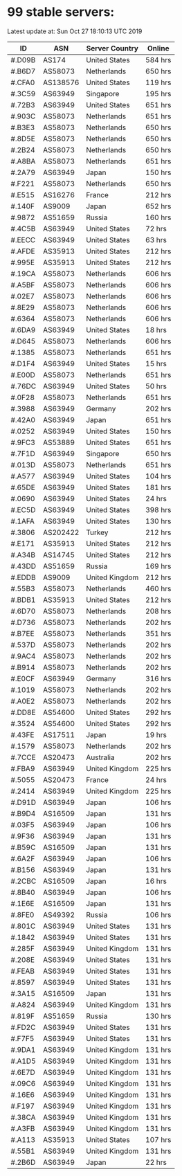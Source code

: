 # 99 stable servers:

Latest update at: Sun Oct 27 18:10:13 UTC 2019

| ID | ASN | Server Country | Online |
| -- | --- | -------------- | ------ |
| #.D09B | AS174 | United States | 584 hrs |
| #.B6D7 | AS58073 | Netherlands | 650 hrs |
| #.CFA0 | AS138576 | United States | 119 hrs |
| #.3C59 | AS63949 | Singapore | 195 hrs |
| #.72B3 | AS63949 | United States | 651 hrs |
| #.903C | AS58073 | Netherlands | 651 hrs |
| #.B3E3 | AS58073 | Netherlands | 650 hrs |
| #.8D5E | AS58073 | Netherlands | 650 hrs |
| #.2B24 | AS58073 | Netherlands | 650 hrs |
| #.A8BA | AS58073 | Netherlands | 651 hrs |
| #.2A79 | AS63949 | Japan | 150 hrs |
| #.F221 | AS58073 | Netherlands | 650 hrs |
| #.E515 | AS16276 | France | 212 hrs |
| #.140F | AS9009 | Japan | 652 hrs |
| #.9872 | AS51659 | Russia | 160 hrs |
| #.4C5B | AS63949 | United States | 72 hrs |
| #.EECC | AS63949 | United States | 63 hrs |
| #.AFDE | AS35913 | United States | 212 hrs |
| #.995E | AS35913 | United States | 212 hrs |
| #.19CA | AS58073 | Netherlands | 606 hrs |
| #.A5BF | AS58073 | Netherlands | 606 hrs |
| #.02E7 | AS58073 | Netherlands | 606 hrs |
| #.8E29 | AS58073 | Netherlands | 606 hrs |
| #.6364 | AS58073 | Netherlands | 606 hrs |
| #.6DA9 | AS63949 | United States | 18 hrs |
| #.D645 | AS58073 | Netherlands | 606 hrs |
| #.1385 | AS58073 | Netherlands | 651 hrs |
| #.D1F4 | AS63949 | United States | 15 hrs |
| #.E00D | AS58073 | Netherlands | 651 hrs |
| #.76DC | AS63949 | United States | 50 hrs |
| #.0F28 | AS58073 | Netherlands | 651 hrs |
| #.3988 | AS63949 | Germany | 202 hrs |
| #.42A0 | AS63949 | Japan | 651 hrs |
| #.0252 | AS63949 | United States | 150 hrs |
| #.9FC3 | AS53889 | United States | 651 hrs |
| #.7F1D | AS63949 | Singapore | 650 hrs |
| #.013D | AS58073 | Netherlands | 651 hrs |
| #.A577 | AS63949 | United States | 104 hrs |
| #.65DE | AS63949 | United States | 181 hrs |
| #.0690 | AS63949 | United States | 24 hrs |
| #.EC5D | AS63949 | United States | 398 hrs |
| #.1AFA | AS63949 | United States | 130 hrs |
| #.3806 | AS202422 | Turkey | 212 hrs |
| #.E171 | AS35913 | United States | 212 hrs |
| #.A34B | AS14745 | United States | 212 hrs |
| #.43DD | AS51659 | Russia | 169 hrs |
| #.EDDB | AS9009 | United Kingdom | 212 hrs |
| #.55B3 | AS58073 | Netherlands | 460 hrs |
| #.BDB1 | AS35913 | United States | 212 hrs |
| #.6D70 | AS58073 | Netherlands | 208 hrs |
| #.D736 | AS58073 | Netherlands | 202 hrs |
| #.B7EE | AS58073 | Netherlands | 351 hrs |
| #.537D | AS58073 | Netherlands | 202 hrs |
| #.9AC4 | AS58073 | Netherlands | 202 hrs |
| #.B914 | AS58073 | Netherlands | 202 hrs |
| #.E0CF | AS63949 | Germany | 316 hrs |
| #.1019 | AS58073 | Netherlands | 202 hrs |
| #.A0E2 | AS58073 | Netherlands | 202 hrs |
| #.DD8E | AS54600 | United States | 292 hrs |
| #.3524 | AS54600 | United States | 292 hrs |
| #.43FE | AS17511 | Japan | 19 hrs |
| #.1579 | AS58073 | Netherlands | 202 hrs |
| #.7CCE | AS20473 | Australia | 202 hrs |
| #.FBA9 | AS63949 | United Kingdom | 225 hrs |
| #.5055 | AS20473 | France | 24 hrs |
| #.2414 | AS63949 | United Kingdom | 225 hrs |
| #.D91D | AS63949 | Japan | 106 hrs |
| #.B9D4 | AS16509 | Japan | 131 hrs |
| #.03F5 | AS63949 | Japan | 106 hrs |
| #.9F36 | AS63949 | Japan | 131 hrs |
| #.B59C | AS16509 | Japan | 131 hrs |
| #.6A2F | AS63949 | Japan | 106 hrs |
| #.B156 | AS63949 | Japan | 131 hrs |
| #.2CBC | AS16509 | Japan | 16 hrs |
| #.8B40 | AS63949 | Japan | 106 hrs |
| #.1E6E | AS16509 | Japan | 131 hrs |
| #.8FE0 | AS49392 | Russia | 106 hrs |
| #.801C | AS63949 | United States | 131 hrs |
| #.1842 | AS63949 | United States | 131 hrs |
| #.285F | AS63949 | United Kingdom | 131 hrs |
| #.208E | AS63949 | United States | 131 hrs |
| #.FEAB | AS63949 | United States | 131 hrs |
| #.8597 | AS63949 | United States | 131 hrs |
| #.3A15 | AS16509 | Japan | 131 hrs |
| #.A824 | AS63949 | United Kingdom | 131 hrs |
| #.819F | AS51659 | Russia | 130 hrs |
| #.FD2C | AS63949 | United States | 131 hrs |
| #.F7F5 | AS63949 | United States | 131 hrs |
| #.9DA1 | AS63949 | United Kingdom | 131 hrs |
| #.A1D5 | AS63949 | United Kingdom | 131 hrs |
| #.6E7D | AS63949 | United Kingdom | 131 hrs |
| #.09C6 | AS63949 | United Kingdom | 131 hrs |
| #.16E6 | AS63949 | United Kingdom | 131 hrs |
| #.F197 | AS63949 | United Kingdom | 131 hrs |
| #.38CA | AS63949 | United Kingdom | 131 hrs |
| #.A3FB | AS63949 | United Kingdom | 131 hrs |
| #.A113 | AS35913 | United States | 107 hrs |
| #.55B1 | AS63949 | United Kingdom | 131 hrs |
| #.2B6D | AS63949 | Japan | 22 hrs |

